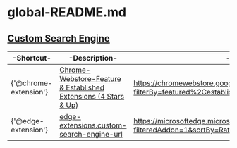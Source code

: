 # global-README.md  
## [Custom Search Engine](/Personal-documents/edit/Primary/development-environment/custom-search-engine.md)  
  
|-Shortcut-|-Description-|-url-|
|---|---|---|
|{'@chrome-extension'}|[Chrome-Webstore-Feature & Established Extensions (4 Stars & Up)](https://chromewebstore.google.com/search/{%s}?filterBy=featured%2CestablishedPublisher&minimalRating=4)|https://chromewebstore.google.com/search/{%s}?filterBy=featured%2CestablishedPublisher&minimalRating=4|
|{'@edge-extension'}|[edge-extensions.custom-search-engine-url](https://microsoftedge.microsoft.com/addons/search/%s?filteredAddon=1&sortBy=Rating)|https://microsoftedge.microsoft.com/addons/search/%s?filteredAddon=1&sortBy=Rating|
<!-- This is a comment. -->
